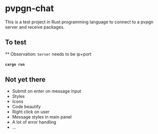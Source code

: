 # pvpgn-chat

This is a test project in Rust programming language to connect to a pvpgn server and receive packages.

## To test

** Observation: `Server` needs to be ip+port

#### `cargo run`

## Not yet there
* Submit on enter on message input
* Styles
* Icons
* Code beautify
* Right click on user
* Message styles in main panel
* A lot of error handling
* ...
